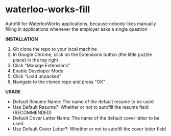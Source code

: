 # waterloo-works-fill
Autofill for WaterlooWorks applications, because nobody likes manually filling in applications whenever the employer asks a single question

**INSTALLATION**
1. Git clone the repo to your local machine
2. In Google Chrome, click on the Extensions button (the little puzzle piece) in the top right
3. Click "Manage Extensions"
4. Enable Developer Mode
5. Click "Load unpacked"
6. Navigate to the cloned repo and press "OK"

**USAGE**
- Default Resume Name: The name of the default resume to be used
- Use Default Resume?: Whether or not to autofill the resume field (RECOMMENDED)
- Default Cover Letter Name: The name of the default cover letter to be used
- Use Default Cover Letter?: Whether or not to autofill the cover letter field
